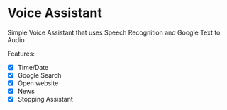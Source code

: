 # Voice Assistant
Simple Voice Assistant that uses Speech Recognition and Google Text to Audio

Features:
- [X] Time/Date
- [X] Google Search
- [X] Open website
- [X] News
- [X] Stopping Assistant
